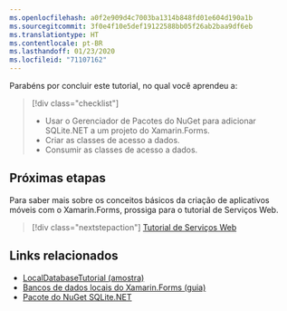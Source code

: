 ```yaml
---
ms.openlocfilehash: a0f2e909d4c7003ba1314b848fd01e604d190a1b
ms.sourcegitcommit: 3f0e4f10e5def19122588bb05f26ab2baa9df6eb
ms.translationtype: HT
ms.contentlocale: pt-BR
ms.lasthandoff: 01/23/2020
ms.locfileid: "71107162"
---
```

Parabéns por concluir este tutorial, no qual você aprendeu a:

> [!div class="checklist"]
>
> - Usar o Gerenciador de Pacotes do NuGet para adicionar SQLite.NET a um projeto do Xamarin.Forms.
> - Criar as classes de acesso a dados.
> - Consumir as classes de acesso a dados.

## <a name="next-steps"></a>Próximas etapas

Para saber mais sobre os conceitos básicos da criação de aplicativos móveis com o Xamarin.Forms, prossiga para o tutorial de Serviços Web.

> [!div class="nextstepaction"]
> [Tutorial de Serviços Web](~/get-started/tutorials/web-service/index.yml)

## <a name="related-links"></a>Links relacionados

- [LocalDatabaseTutorial (amostra)](https://docs.microsoft.com/samples/xamarin/xamarin-forms-samples/getstarted-tutorials-localdatabasetutorial/)
- [Bancos de dados locais do Xamarin.Forms (guia)](~/xamarin-forms/data-cloud/data/databases.md)
- [Pacote do NuGet SQLite.NET](https://www.nuget.org/packages/sqlite-net-pcl/)
